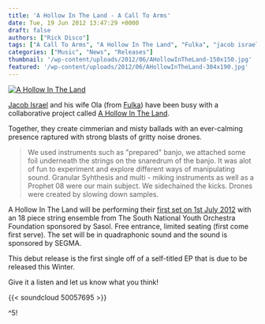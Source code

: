```yaml
---
title: 'A Hollow In The Land - A Call To Arms'
date: Tue, 19 Jun 2012 13:47:29 +0000
draft: false
authors: ["Rick Disco"]
tags: ["A Call To Arms", "A Hollow In The Land", "Fulka", "jacob israel", "Jacob van der Westhuizen", "Ola Kobak"]
categories: ["Music", "News", "Releases"]
thumbnail: '/wp-content/uploads/2012/06/AHollowInTheLand-150x150.jpg'
featured: '/wp-content/uploads/2012/06/AHollowInTheLand-304x190.jpg'
---
```


[![A Hollow In The Land](/wp-content/uploads/2012/06/AHollowInTheLand.jpg "A Hollow In The Land")](/wp-content/uploads/2012/06/AHollowInTheLand.jpg)

[Jacob Israel](/tag/jacob-israel/ "Jacob Israel") and his wife Ola (from [Fulka](/tag/fulka/ "Fulka")) have been busy with a collaborative project called [A Hollow In The Land](http://ahollowintheland.bandcamp.com/ "A Hollow In The Land").

Together, they create cimmerian and misty ballads with an ever-calming presence raptured with strong blasts of gritty noise drones.

> We used instruments such as "prepared" banjo, we attached some foil underneath the strings on the snaredrum of the banjo. It was alot of fun to experiment and explore different ways of manipulating sound. Granular Syhthesis and multi - miking instruments as well as a Prophet 08 were our main subject. We sidechained the kicks. Drones were created by slowing down samples.

A Hollow In The Land will be performing their [first set on 1st July 2012](https://www.facebook.com/events/328697040544821 "A Hollow In The Land Live") with an 18 piece string ensemble from The South National Youth Orchestra Foundation sponsored by Sasol. Free entrance, limited seating (first come first serve). The set will be in quadraphonic sound and the sound is sponsored by SEGMA.

This debut release is the first single off of a self-titled EP that is due to be released this Winter.

Give it a listen and let us know what you think!

{{< soundcloud 50057695 >}}

^5!

